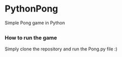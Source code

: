 # PythonPong
Simple Pong game in Python
##
### How to run the game
Simply clone the repository and run the Pong.py file :)
